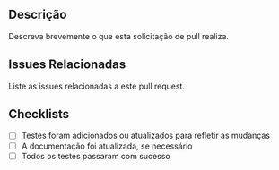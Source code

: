 ## Descrição
Descreva brevemente o que esta solicitação de pull realiza.

## Issues Relacionadas
Liste as issues relacionadas a este pull request.

## Checklists
- [ ] Testes foram adicionados ou atualizados para refletir as mudanças
- [ ] A documentação foi atualizada, se necessário
- [ ] Todos os testes passaram com sucesso
